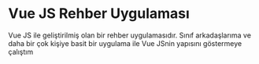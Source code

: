 # Vue JS Rehber Uygulaması
  Vue JS ile geliştirilmiş olan bir rehber uygulamasıdır. Sınıf arkadaşlarıma ve daha bir çok kişiye basit bir uygulama ile Vue JSnin yapısını göstermeye çalıştım
